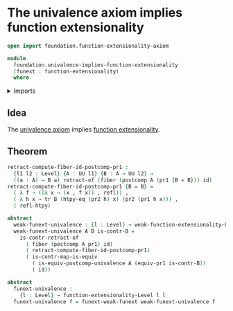 # The univalence axiom implies function extensionality

```agda
open import foundation.function-extensionality-axiom

module
  foundation.univalence-implies-function-extensionality
  (funext : function-extensionality)
  where
```

<details><summary>Imports</summary>

```agda
open import foundation.dependent-pair-types
open import foundation.equivalence-induction funext
open import foundation.postcomposition-functions funext
open import foundation.type-arithmetic-dependent-pair-types
open import foundation.universe-levels
open import foundation.weak-function-extensionality funext

open import foundation-core.contractible-maps
open import foundation-core.contractible-types
open import foundation-core.fibers-of-maps
open import foundation-core.function-types
open import foundation-core.homotopies
open import foundation-core.identity-types
open import foundation-core.retracts-of-types
open import foundation-core.transport-along-identifications
```

</details>

## Idea

The [univalence axiom](foundation-core.univalence.md) implies
[function extensionality](foundation.function-extensionality.md).

## Theorem

```agda
retract-compute-fiber-id-postcomp-pr1 :
  {l1 l2 : Level} {A : UU l1} {B : A → UU l2} →
  ((a : A) → B a) retract-of (fiber (postcomp A (pr1 {B = B})) id)
retract-compute-fiber-id-postcomp-pr1 {B = B} =
  ( λ f → ((λ x → (x , f x)) , refl)) ,
  ( λ h x → tr B (htpy-eq (pr2 h) x) (pr2 (pr1 h x))) ,
  ( refl-htpy)

abstract
  weak-funext-univalence : {l : Level} → weak-function-extensionality-Level l l
  weak-funext-univalence A B is-contr-B =
    is-contr-retract-of
      ( fiber (postcomp A pr1) id)
      ( retract-compute-fiber-id-postcomp-pr1)
      ( is-contr-map-is-equiv
        ( is-equiv-postcomp-univalence A (equiv-pr1 is-contr-B))
        ( id))

abstract
  funext-univalence :
    {l : Level} → function-extensionality-Level l l
  funext-univalence f = funext-weak-funext weak-funext-univalence f
```
